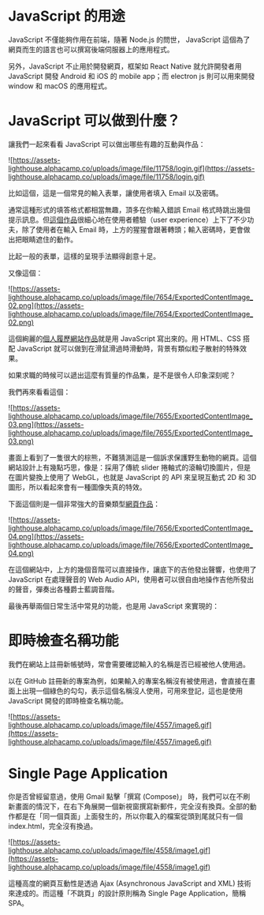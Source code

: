 # JavaScript 的用途

JavaScript 不僅能夠作用在前端，隨著 Node.js 的問世， JavaScript 這個為了網頁而生的語言也可以撰寫後端伺服器上的應用程式。

另外，JavaScript 不止用於開發網頁，框架如 React Native 就允許開發者用 JavaScript 開發 Android 和 iOS 的 mobile app；而 electron js 則可以用來開發 window 和 macOS 的應用程式。

# JavaScript 可以做到什麼？

讓我們一起來看看 JavaScript 可以做出哪些有趣的互動與作品：

![https://assets-lighthouse.alphacamp.co/uploads/image/file/11758/login.gif](https://assets-lighthouse.alphacamp.co/uploads/image/file/11758/login.gif)

比如這個，這是一個常見的輸入表單，讓使用者填入 Email 以及密碼。

通常這種形式的填答格式都相當無趣，頂多在你輸入錯誤 Email 格式時跳出幾個提示訊息。但[這個作品](https://codepen.io/dsenneff/full/2d338b0adf97472ebc5d473cf1fa910b)很細心地在使用者體驗（user experience）上下了不少功夫，除了使用者在輸入 Email 時，上方的猩猩會跟著轉頭；輸入密碼時，更會做出把眼睛遮住的動作。

比起一般的表單，這樣的呈現手法顯得創意十足。

又像這個：

![https://assets-lighthouse.alphacamp.co/uploads/image/file/7654/ExportedContentImage_02.png](https://assets-lighthouse.alphacamp.co/uploads/image/file/7654/ExportedContentImage_02.png)

這個絢麗的[個人履歷網站作品](about:blank)就是用 JavaScript 寫出來的。用 HTML、CSS 搭配 JavaScript 就可以做到在滑鼠滑過時滑動時，背景有類似粒子散射的特殊效果。

如果求職的時候可以遞出這麼有質量的作品集，是不是很令人印象深刻呢？

我們再來看看這個：

![https://assets-lighthouse.alphacamp.co/uploads/image/file/7655/ExportedContentImage_03.png](https://assets-lighthouse.alphacamp.co/uploads/image/file/7655/ExportedContentImage_03.png)

畫面上看到了一隻很大的棕熊，不難猜測這是一個訴求保護野生動物的網頁。這個網站設計上有幾點巧思，像是：採用了傳統 slider 捲軸式的滾輪切換圖片，但是在圖片變換上使用了 WebGL，也就是 JavaScript 的 API 來呈現互動式 2D 和 3D 圖形，所以看起來會有一種圖像失真的特效。

下面這個則是一個非常強大的音樂類型[網頁作品](https://codepen.io/gregh/full/zNzvOm)：

![https://assets-lighthouse.alphacamp.co/uploads/image/file/7656/ExportedContentImage_04.png](https://assets-lighthouse.alphacamp.co/uploads/image/file/7656/ExportedContentImage_04.png)

在這個網站中，上方的幾個音階可以直接操作，讓底下的吉他發出聲響，也使用了 JavaScript 在處理聲音的 Web Audio API，使用者可以很自由地操作吉他所發出的聲音，彈奏出各種爵士藍調音階。

最後再舉兩個日常生活中常見的功能，也是用 JavaScript 來實現的：

# 即時檢查名稱功能

我們在網站上註冊新帳號時，常會需要確認輸入的名稱是否已經被他人使用過。

以在 GitHub 註冊新的專案為例，如果輸入的專案名稱沒有被使用過，會直接在畫面上出現一個綠色的勾勾，表示這個名稱沒人使用，可用來登記，這也是使用 JavaScript 開發的即時檢查名稱功能。

![https://assets-lighthouse.alphacamp.co/uploads/image/file/4557/image6.gif](https://assets-lighthouse.alphacamp.co/uploads/image/file/4557/image6.gif)

# Single Page Application

你是否曾經留意過，使用 Gmail 點擊「撰寫 (Compose)」 時，我們可以在不刷新畫面的情況下，在右下角展開一個新視窗撰寫新郵件，完全沒有換頁。全部的動作都是在「同一個頁面」上面發生的，所以你載入的檔案從頭到尾就只有一個 index.html，完全沒有換過。

![https://assets-lighthouse.alphacamp.co/uploads/image/file/4558/image1.gif](https://assets-lighthouse.alphacamp.co/uploads/image/file/4558/image1.gif)

這種高度的網頁互動性是透過 Ajax (Asynchronous JavaScript and XML) 技術來達成的。而這種「不跳頁」的設計原則稱為 Single Page Application，簡稱 SPA。